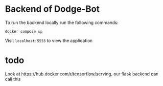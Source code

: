# Backend of Dodge-Bot

To run the backend locally run the following commands:

```
docker compose up
```

Visit `localhost:5555` to view the application

# todo
Look at https://hub.docker.com/r/tensorflow/serving, our flask backend can call this